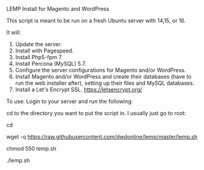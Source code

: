 LEMP Install for Magento and WordPress

This script is meant to be run on a fresh Ubuntu server with 14,15, or 16.

It will:
1. Update the server.
2. Install with Pagespeed.
3. Install Php5-fpm 7.
4. Install Percona (MySQL) 5.7.
5. Configure the server configurations for Magento and/or WordPress.
6. Install Magento and/or WordPress and create their databases (have to run the web installer after), setting up their files and MySQL databases.
7. Install a Let's Encrypt SSL. https://letsencrypt.org/



To use:
Login to your server and run the following:

cd to the directory you want to put the script in. I usually just go to root:

cd

wget -q https://raw.githubusercontent.com/dwdonline/lemp/master/lemp.sh

chmod 550 lemp.sh

./lemp.sh
